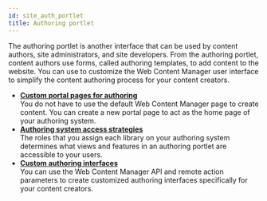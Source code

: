 ```yaml
---
id: site_auth_portlet
title: Authoring portlet
---
```





The authoring portlet is another interface that can be used by content authors, site administrators, and site developers. From the authoring portlet, content authors use forms, called authoring templates, to add content to the website. You can use to customize the Web Content Manager user interface to simplify the content authoring process for your content creators.

-   **[Custom portal pages for authoring](../wcm/wcm_cms_authoring_pages.md)**  
You do not have to use the default Web Content Manager page to create content. You can create a new portal page to act as the home page of your authoring system.
-   **[Authoring system access strategies](../wcm/wcm_cms_authoring_roles.md)**  
The roles that you assign each library on your authoring system determines what views and features in an authoring portlet are accessible to your users.
-   **[Custom authoring interfaces](../wcm/wcm_cms_authoring_custom.md)**  
You can use the Web Content Manager API and remote action parameters to create customized authoring interfaces specifically for your content creators.

